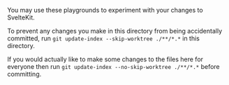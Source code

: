 You may use these playgrounds to experiment with your changes to SvelteKit.

To prevent any changes you make in this directory from being accidentally committed, run `git update-index --skip-worktree ./**/*.*` in this directory.

If you would actually like to make some changes to the files here for everyone then run `git update-index --no-skip-worktree ./**/*.*` before committing.